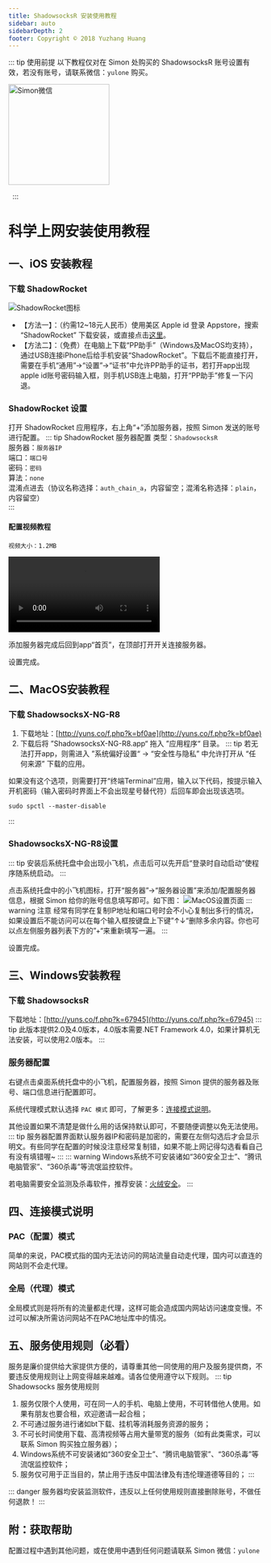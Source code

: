 ```yaml
---
title: ShadowsocksR 安装使用教程
sidebar: auto
sidebarDepth: 2
footer: Copyright © 2018 Yuzhang Huang
---
```

::: tip 使用前提
以下教程仅对在 Simon 处购买的 ShadowsocksR 账号设置有效，若没有账号，请联系微信：`yulone` 购买。

<img src="/img/201808/wechat-simon.jpg" alt="Simon微信" width=200>

&nbsp;
:::
# 科学上网安装使用教程
## 一、iOS 安装教程
### 下载 ShadowRocket
<img src="/img/201808/ss-ios-1.jpg" alt="ShadowRocket图标" class="appIcon">

* 【方法一】：（约需12~18元人民币）使用美区 Apple id 登录 Appstore，搜索 “ShadowRocket” 下载安装，或直接点击[这里](https://itunes.apple.com/us/app/shadowrocket/id932747118?mt=8)。
* 【方法二】：（免费）在电脑上下载“PP助手”（Windows及MacOS均支持），通过USB连接iPhone后给手机安装“ShadowRocket”。下载后不能直接打开，需要在手机“通用”->“设置”->“证书”中允许PP助手的证书，若打开app出现apple id账号密码输入框，则手机USB连上电脑，打开“PP助手”修复一下闪退。

### ShadowRocket 设置
打开 ShadowRocket 应用程序，右上角“+”添加服务器，按照 Simon 发送的账号进行配置。
::: tip ShadowRocket 服务器配置
类型：`ShadowsocksR`<br />
服务器：`服务器IP`<br />
端口：`端口号`<br />
密码：`密码`<br />
算法：`none`<br />
混淆点进去（协议名称选择：`auth_chain_a`，内容留空；混淆名称选择：`plain`，内容留空）<br />
:::
#### 配置视频教程
`视频大小：1.2MB`

<video src="/img/201808/ss-ios-config.mp4" controls="controls"></video>

添加服务器完成后回到app“首页”，在顶部打开开关连接服务器。

设置完成。
## 二、MacOS安装教程
### 下载 ShadowsocksX-NG-R8
1. 下载地址：[http://yuns.co/f.php?k=bf0ae](http://yuns.co/f.php?k=bf0ae)
2. 下载后将 ”ShadowsocksX-NG-R8.app“ 拖入 ”应用程序“ 目录。
::: tip
若无法打开app，则需进入 ”系统偏好设置“ -> “安全性与隐私” 中允许打开从 “任何来源” 下载的应用。

如果没有这个选项，则需要打开“终端Terminal”应用，输入以下代码，按提示输入开机密码（输入密码时界面上不会出现星号替代符）后回车即会出现该选项。
```
sudo spctl --master-disable
```
:::
### ShadowsocksX-NG-R8设置
::: tip
安装后系统托盘中会出现小飞机，点击后可以先开启“登录时自动启动”使程序随系统启动。
:::

点击系统托盘中的小飞机图标，打开“服务器”->“服务器设置”来添加/配置服务器信息，根据 Simon 给你的账号信息填写即可。如下图：
![MacOS设置页面](/img/201808/ss-mac-1.jpg)
::: warning 注意
经常有同学在复制IP地址和端口号时会不小心复制出多行的情况，如果设置后不能访问可以在每个输入框按键盘上下键”↑↓“删除多余内容。你也可以点左侧服务器列表下方的”+“来重新填写一遍。
:::

设置完成。
## 三、Windows安装教程
### 下载 ShadowsocksR
下载地址：[http://yuns.co/f.php?k=67945](http://yuns.co/f.php?k=67945)
::: tip
此版本提供2.0及4.0版本，4.0版本需要.NET Framework 4.0，如果计算机无法安装，可以使用2.0版本。
:::
### 服务器配置
右键点击桌面系统托盘中的小飞机，配置服务器，按照 Simon 提供的服务器及账号、端口信息进行配置即可。

系统代理模式默认选择 `PAC 模式` 即可，了解更多：[连接模式说明](#四、连接模式说明)。

其他设置如果不清楚是做什么用的话保持默认即可，不要随便调整以免无法使用。
::: tip
服务器配置界面默认服务器IP和密码是加密的，需要在左侧勾选后才会显示明文。有些同学在配置的时候没注意经常复制错，如果不能上网记得勾选看看自己有没有填错喔~
:::
::: warning
Windows系统不可安装诸如“360安全卫士”、“腾讯电脑管家”、“360杀毒”等流氓监控软件。

若电脑需要安全监测及杀毒软件，推荐安装：[火绒安全](https://www.huorong.cn)。
:::

## 四、连接模式说明
### PAC（配置）模式
简单的来说，PAC模式指的国内无法访问的网站流量自动走代理，国内可以直连的网站则不会走代理。
### 全局（代理）模式
全局模式则是将所有的流量都走代理，这样可能会造成国内网站访问速度变慢。不过可以解决所需访问网站不在PAC地址库中的情况。
## 五、服务使用规则（必看）
服务是廉价提供给大家提供方便的，请尊重其他一同使用的用户及服务提供商，不要违反使用规则让上网变得越来越难。请各位使用遵守以下规则。
::: tip Shadowsocks 服务使用规则
1. 服务仅限个人使用，可在同一人的手机、电脑上使用，不可转借他人使用。如果有朋友也要合租，欢迎邀请一起合租；
2. 不可通过服务进行诸如bt下载、挂机等消耗服务资源的服务；
2. 不可长时间使用下载、高清视频等占用大量带宽的服务（如有此类需求，可以联系 Simon 购买独立服务器）；
3. Windows系统不可安装诸如“360安全卫士”、“腾讯电脑管家”、“360杀毒”等流氓监控软件；
4. 服务仅可用于正当目的，禁止用于违反中国法律及有违伦理道德等目的；
:::

::: danger
服务器均安装监测软件，违反以上任何使用规则直接删除账号，不做任何退款！
:::
## 附：获取帮助
配置过程中遇到其他问题，或在使用中遇到任何问题请联系 Simon 微信：`yulone`
